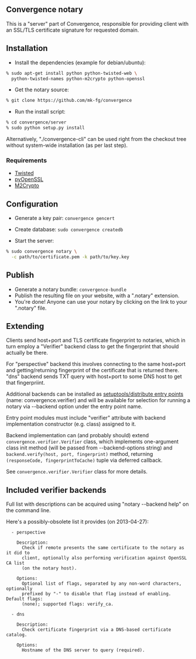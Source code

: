 Convergence notary
--------------------

This is a "server" part of Convergence, responsible for providing client with an
SSL/TLS certificate signature for requested domain.


Installation
--------------------

 - Install the dependencies (example for debian/ubuntu):

```bash
% sudo apt-get install python python-twisted-web \
  python-twisted-names python-m2crypto python-openssl
```

 - Get the notary source:

```bash
% git clone https://github.com/mk-fg/convergence
```

 - Run the install script:

```bash
% cd convergence/server
% sudo python setup.py install
```

Alternatively, "./convergence-cli" can be used right from the checkout tree
without system-wide installation (as per last step).

### Requirements

 - [Twisted](https://pypi.python.org/pypi/Twisted)
 - [pyOpenSSL](https://pypi.python.org/pypi/pyOpenSSL)
 - [M2Crypto](https://pypi.python.org/pypi/M2Crypto)


Configuration
--------------------

 - Generate a key pair: `convergence gencert`

 - Create database: `sudo convergence createdb`

 - Start the server:

```bash
% sudo convergence notary \
  -c path/to/certificate.pem -k path/to/key.key
```


Publish
--------------------

 - Generate a notary bundle: `convergence-bundle`
 - Publish the resulting file on your website, with a ".notary" extension.
 - You're done! Anyone can use your notary by clicking on the link to your ".notary" file.


Extending
--------------------

Clients send host+port and TLS certificate fingerprint to notaries, which in
turn employ a "Verifier" backend class to get the fingerprint that should
actually be there.

For "perspective" backend this involves connecting to the same host+port and
getting/returning fingerprint of the certificate that is returned there.
"dns" backend sends TXT query with host+port to some DNS host to get that
fingerpriint.

Additional backends can be installed as
[setuptools/distribute entry points](http://packages.python.org/distribute/setuptools.html#dynamic-discovery-of-services-and-plugins)
(name: convergence.verifier) and will be available for selection for running a
notary via --backend option under the entry point name.

Entry point modules must include "verifier" attribute with backend
implementation constructor (e.g. class) assigned to it.

Backend implementation can (and probably should) extend
`convergence.verifier.Verifier` class, which implements one-argument class init
method (will be passed from --backend-options string) and `backend.verify(host,
port, fingerprint)` method, returning `(responseCode, fingerprintToCache)` tuple
via deferred callback.

See `convergence.verifier.Verifier` class for more details.


Included verifier backends
--------------------

Full list with descriptions can be acquired using "notary --backend help" on the
command line.

Here's a possibly-obsolete list it provides (on 2013-04-27):

	  - perspective

	    Description:
	      Check if remote presents the same certificate to the notary as it did to
	      client, optionally also performing verification against OpenSSL CA list
	      (on the notary host).

	    Options:
	      Optional list of flags, separated by any non-word characters, optionally
	      prefixed by "-" to disable that flag instead of enabling. Default flags:
	      (none); supported flags: verify_ca.

	  - dns

	    Description:
	      Check certificate fingerprint via a DNS-based certificate catalog.

	    Options:
	      Hostname of the DNS server to query (required).
